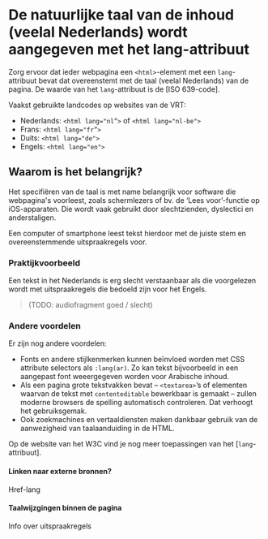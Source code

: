 # De natuurlijke taal van de inhoud (veelal Nederlands) wordt aangegeven met het lang-attribuut

Zorg ervoor dat ieder webpagina een `<html>`-element met een `lang`- attribuut bevat dat overeenstemt met de taal (veelal Nederlands) van de pagina. De waarde van het  `lang`-attribuut is de [ISO 639-code].

Vaakst gebruikte landcodes op websites van de VRT:

- Nederlands: `<html lang="nl”>` of `<html lang="nl-be">`
- Frans: `<html lang="fr”>`
- Duits: `<html lang="de">`
- Engels: `<html lang="en">`

## Waarom is het belangrijk?

Het specifiëren van de taal is met name belangrijk voor software die webpagina's voorleest, zoals schermlezers of bv. de ‘Lees voor’-functie op iOS-apparaten. Die wordt vaak gebruikt door slechtzienden, dyslectici en anderstaligen.

Een computer of smartphone leest tekst hierdoor met de juiste stem en overeenstemmende uitspraakregels voor.

### Praktijkvoorbeeld

Een tekst in het Nederlands is erg slecht verstaanbaar als die voorgelezen wordt met uitspraakregels die bedoeld zijn voor het Engels.

> (TODO: audiofragment goed / slecht)

### Andere voordelen

Er zijn nog andere voordelen:

- Fonts en andere stijlkenmerken kunnen beïnvloed worden met CSS attribute selectors als `:lang(ar)`. Zo kan tekst bijvoorbeeld in een aangepast font weeergegeven worden voor Arabische inhoud.
- Als een pagina grote tekstvakken bevat –  `<textarea>`’s of elementen waarvan de tekst met `contenteditable` bewerkbaar is gemaakt – zullen moderne browsers de spelling automatisch controleren. Dat verhoogt het gebruiksgemak.
- Ook zoekmachines en vertaaldiensten maken dankbaar gebruik van de aanwezigheid van taalaanduiding in de HTML.

Op de website van het W3C vind je nog meer toepassingen van het [`lang`-attribuut].

#### Linken naar externe bronnen?
Href-lang

#### Taalwijzgingen binnen de pagina
Info over uitspraakregels
